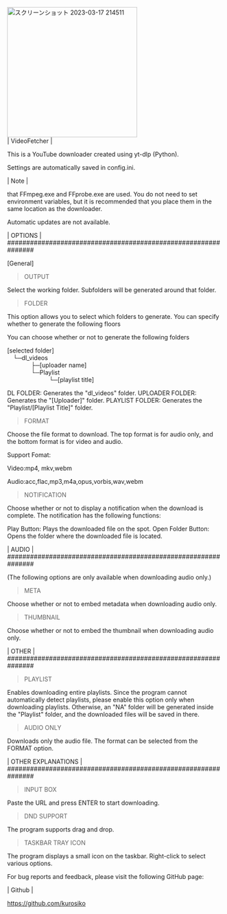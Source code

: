 

<img width="303" alt="スクリーンショット 2023-03-17 214511" src="https://user-images.githubusercontent.com/101198724/225908683-5d356c6a-2b40-464c-94bd-99f6e4b2e2d8.png">

<br>
| VideoFetcher |

This is a YouTube downloader created using yt-dlp (Python).

Settings are automatically saved in config.ini.

| Note |

that FFmpeg.exe and FFprobe.exe are used. You do not need to set environment variables, but it is recommended that you place them in the same location as the downloader.

Automatic updates are not available.

| OPTIONS | ###############################################################

[General]

>OUTPUT

Select the working folder. Subfolders will be generated around that folder.

>FOLDER

This option allows you to select which folders to generate.
You can specify whether to generate the following floors

You can choose whether or not to generate the following folders

[selected folder]<br>
	&emsp;└─dl_videos<br>
	&emsp;&emsp;&emsp;&emsp;├─[uploader name]<br>
	&emsp;&emsp;&emsp;&emsp;└─Playlist<br>
	&emsp;&emsp;&emsp;&emsp;&emsp;&emsp;&emsp;└─[playlist title]<br>


DL FOLDER: Generates the "dl_videos" folder.
UPLOADER FOLDER: Generates the "[Uploader]" folder.
PLAYLIST FOLDER: Generates the "Playlist/[Playlist Title]" folder.

>FORMAT

Choose the file format to download. The top format is for audio only, and the bottom format is for video and audio.

Support Fomat:

Video:mp4, mkv,webm

Audio:acc,flac,mp3,m4a,opus,vorbis,wav,webm


>NOTIFICATION

Choose whether or not to display a notification when the download is complete. The notification has the following functions:

Play Button: Plays the downloaded file on the spot.
Open Folder Button: Opens the folder where the downloaded file is located.

| AUDIO | ###############################################################

(The following options are only available when downloading audio only.)

>META

Choose whether or not to embed metadata when downloading audio only.

>THUMBNAIL

Choose whether or not to embed the thumbnail when downloading audio only.

| OTHER | ###############################################################

>PLAYLIST

Enables downloading entire playlists. Since the program cannot automatically detect playlists, please enable this option only when downloading playlists. Otherwise, an "NA" folder will be generated inside the "Playlist" folder, and the downloaded files will be saved in there.

>AUDIO ONLY

Downloads only the audio file. The format can be selected from the FORMAT option.

| OTHER EXPLANATIONS | ###############################################################

>INPUT BOX

Paste the URL and press ENTER to start downloading.

>DND SUPPORT

The program supports drag and drop.

>TASKBAR  TRAY ICON

The program displays a small icon on the taskbar. Right-click to select various options.



For bug reports and feedback, please visit the following GitHub page:

| Github |

https://github.com/kurosiko
